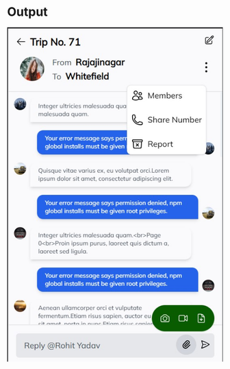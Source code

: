 # Output
<img src="https://raw.githubusercontent.com/pratikd2124/Corider-task/master/src/assets/output.jpg" />
